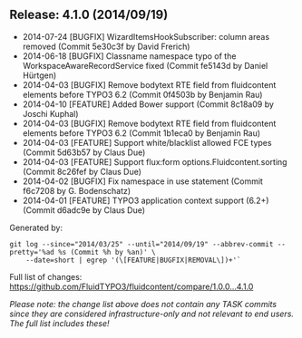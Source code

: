 ## Release: 4.1.0 (2014/09/19)

* 2014-07-24 [BUGFIX] WizardItemsHookSubscriber: column areas removed (Commit 5e30c3f by David Frerich)
* 2014-06-18 [BUGFIX] Classname namespace typo of the WorkspaceAwareRecordService fixed (Commit fe5143d by Daniel Hürtgen)
* 2014-04-03 [BUGFIX] Remove bodytext RTE field from fluidcontent elements before TYPO3 6.2 (Commit 0f4503b by Benjamin Rau)
* 2014-04-10 [FEATURE] Added Bower support (Commit 8c18a09 by Joschi Kuphal)
* 2014-04-03 [BUGFIX] Remove bodytext RTE field from fluidcontent elements before TYPO3 6.2 (Commit 1b1eca0 by Benjamin Rau)
* 2014-04-03 [FEATURE] Support white/blacklist allowed FCE types (Commit 5d63b57 by Claus Due)
* 2014-04-03 [FEATURE] Support flux:form options.Fluidcontent.sorting (Commit 8c26fef by Claus Due)
* 2014-04-02 [BUGFIX] Fix namespace in use statement (Commit f6c7208 by G. Bodenschatz)
* 2014-04-01 [FEATURE] TYPO3 application context support (6.2+) (Commit d6adc9e by Claus Due)

Generated by:

```
git log --since="2014/03/25" --until="2014/09/19" --abbrev-commit --pretty='%ad %s (Commit %h by %an)' \
    --date=short | egrep '(\[FEATURE|BUGFIX|REMOVAL\])+'`
```

Full list of changes: https://github.com/FluidTYPO3/fluidcontent/compare/1.0.0...4.1.0

*Please note: the change list above does not contain any TASK commits since they are considered 
infrastructure-only and not relevant to end users. The full list includes these!*

